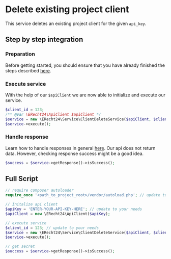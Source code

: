 # Delete existing project client
This service deletes an existing project client for the given `api_key`.

## Step by step integration
### Preparation
Before getting started, you should ensure that you have already finished the steps described [here](../preparation.md).

### Execute service
With the help of our `$apiClient` we are now able to initialize and execute our service.
```php
$client_id = 123;
/** @var \ERecht24\ApiClient $apiClient */
$service = new \ERecht24\Service\ClientDeleteService($apiClient, $client_id);
$service->execute();
```

### Handle response
Learn how to handle responses in general [here](../handle_api_responses.md).
Our api does not return data. 
However, checking response success might be a good idea. 
```php
$success = $service->getResponse()->isSuccess();
```

## Full Script

```php
// require composer autoloader
require_once '<path_to_project_root>/vendor/autoload.php'; // update to your needs

// Initalize api client
$apiKey = 'ENTER-YOUR-API-KEY-HERE'; // update to your needs
$apiClient = new \ERecht24\ApiClient($apiKey);

// execute service
$client_id = 123; // update to your needs
$service = new \ERecht24\Service\ClientDeleteService($apiClient, $client_id);
$service->execute();

// get secret
$success = $service->getResponse()->isSuccess();
```